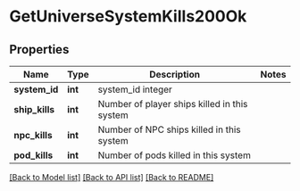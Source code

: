# GetUniverseSystemKills200Ok

## Properties
Name | Type | Description | Notes
------------ | ------------- | ------------- | -------------
**system_id** | **int** | system_id integer | 
**ship_kills** | **int** | Number of player ships killed in this system | 
**npc_kills** | **int** | Number of NPC ships killed in this system | 
**pod_kills** | **int** | Number of pods killed in this system | 

[[Back to Model list]](../README.md#documentation-for-models) [[Back to API list]](../README.md#documentation-for-api-endpoints) [[Back to README]](../README.md)


